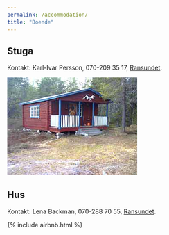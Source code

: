```yaml
---
permalink: /accommodation/
title: "Boende"
---
```


## Stuga

Kontakt: Karl-Ivar Persson, 070-209 35 17, [Ransundet](https://goo.gl/maps/tJ22soxXNKhotreW8).

![Stuga](https://github.com/cjbackman/ransundet.nu/raw/gh-pages/assets/images/stuga_kip.jpg)

## Hus

Kontakt: Lena Backman, 070-288 70 55, [Ransundet](https://goo.gl/maps/kCm89DgDK3trVjja6).

{% include airbnb.html %}